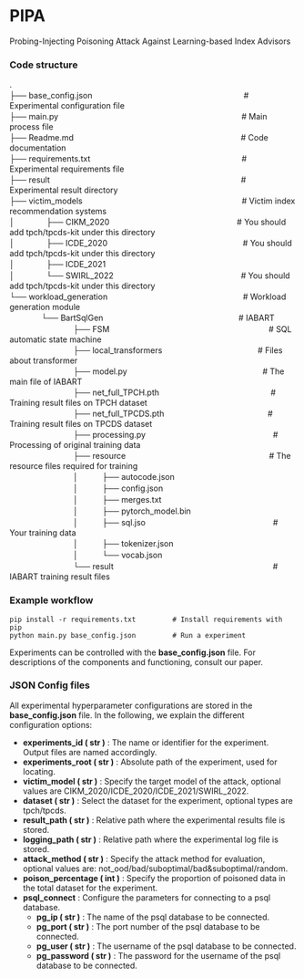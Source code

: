 # PIPA
Probing-Injecting Poisoning Attack Against Learning-based Index Advisors

### Code structure
.  
├── base_config.json　　　　　　　　　　　　　　　　　　　# Experimental configuration file  
├── main.py　　　　　　　　　　　　　　　　　　　　　　　# Main process file  
├── Readme.md　　　　　　　　　　　　　　　　　　　　　# Code documentation  
├── requirements.txt　　　　　　　　　　　　　　　　　　　# Experimental requirements file  
├── result　　　　　　　　　　　　　　　　　　　　　　　　# Experimental result directory  
├── victim_models　　　　　　　　　　　　　　　　　　　　# Victim index recommendation systems  
│　　　　├── CIKM_2020　　　　　　　　　　　　　　　　# You should add tpch/tpcds-kit under this directory  
│　　　　├── ICDE_2020　　　　　　　　　　　　　　　　　# You should add tpch/tpcds-kit under this directory  
│　　　　├── ICDE_2021  
│　　　　└── SWIRL_2022　　　　　　　　　　　　　　　　# You should add tpch/tpcds-kit under this directory  
└── workload_generation　　　　　　　　　　　　　　　　　# Workload generation module  
　　　　└── BartSqlGen　　　　　　　　　　　　　　　　　# IABART  
　　　　　　　　├── FSM　　　　　　　　　　　　　　　　　　　　# SQL automatic state machine  
　　　　　　　　├── local_transformers　　　　　　　　　　　　# Files about transformer  
　　　　　　　　├── model.py　　　　　　　　　　　　　　　　　# The main file of IABART  
　　　　　　　　├── net_full_TPCH.pth　　　　　　　　　　　　　　# Training result files on TPCH dataset  
　　　　　　　　├── net_full_TPCDS.pth　　　　　　　　　　　　　# Training result files on TPCDS dataset  
　　　　　　　　├── processing.py　　　　　　　　　　　　　　　　# Processing of original training data  
　　　　　　　　├── resource　　　　　　　　　　　　　　　　　　# The resource files required for training  
　　　　　　　　│　　　├── autocode.json  
　　　　　　　　│　　　├── config.json  
　　　　　　　　│　　　├── merges.txt  
　　　　　　　　│　　　├── pytorch_model.bin  
　　　　　　　　│　　　├── sql.jso　　　　　　　　　　　　　　　　# Your training data  
　　　　　　　　│　　　├── tokenizer.json  
　　　　　　　　│　　　└── vocab.json  
　　　　　　　　└── result　　　　　　　　　　　　　　　　　　　　# IABART training result files  


### Example workflow

```
pip install -r requirements.txt         # Install requirements with pip
python main.py base_config.json         # Run a experiment
```

Experiments can be controlled with the **base_config.json** file. For descriptions of the components and functioning, consult our paper.



### JSON Config files

All experimental hyperparameter configurations are stored in the **base_config.json** file. In the following, we explain the different configuration options:

* **experiments_id ( str )** : The name or identifier for the experiment. Output files are named accordingly.
* **experiments_root ( str )** : Absolute path of the experiment, used for locating.
* **victim_model ( str )** : Specify the target model of the attack, optional values are CIKM_2020/ICDE_2020/ICDE_2021/SWIRL_2022.
* **dataset ( str )** : Select the dataset for the experiment, optional types are tpch/tpcds.
* **result_path ( str )** : Relative path where the experimental results file is stored.
* **logging_path ( str )** : Relative path where the experimental log file is stored.
* **attack_method ( str )** : Specify the attack method for evaluation, optional values are: not_ood/bad/suboptimal/bad&suboptimal/random.
* **poison_percentage ( int )** : Specify the proportion of poisoned data in the total dataset for the experiment.
* **psql_connect** : Configure the parameters for connecting to a psql database.
  * **pg_ip ( str )** : The name of the psql database to be connected.
  * **pg_port ( str )** : The port number of the psql database to be connected.
  * **pg_user ( str )** : The username of the psql database to be connected.
  * **pg_password ( str )** : The password for the username of the psql database to be connected.
